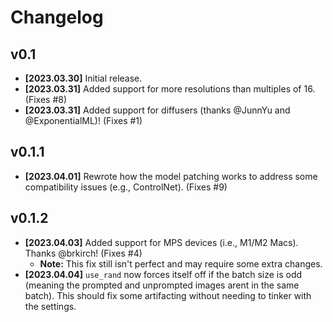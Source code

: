 # Changelog


## v0.1
 - **[2023.03.30]** Initial release.
 - **[2023.03.31]** Added support for more resolutions than multiples of 16. (Fixes #8)
 - **[2023.03.31]** Added support for diffusers (thanks @JunnYu and @ExponentialML)! (Fixes #1)

## v0.1.1
 - **[2023.04.01]** Rewrote how the model patching works to address some compatibility issues (e.g., ControlNet). (Fixes #9)

## v0.1.2
 - **[2023.04.03]** Added support for MPS devices (i.e., M1/M2 Macs). Thanks @brkirch! (Fixes #4)
   - **Note:** This fix still isn't perfect and may require some extra changes.
 - **[2023.04.04]** `use_rand` now forces itself off if the batch size is odd (meaning the prompted and unprompted images arent in the same batch). This should fix some artifacting without needing to tinker with the settings.